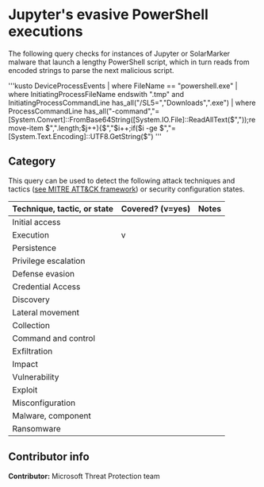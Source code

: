 # Jupyter's evasive PowerShell executions

The following query checks for instances of Jupyter or SolarMarker malware that launch a lengthy PowerShell script, which in turn reads from encoded strings to parse the next malicious script.  

'''kusto
DeviceProcessEvents 
| where FileName == "powershell.exe" 
| where InitiatingProcessFileName endswith ".tmp" and InitiatingProcessCommandLine has_all("/SL5=","Downloads",".exe") 
| where ProcessCommandLine has_all("-command","=[System.Convert]::FromBase64String([System.IO.File]::ReadAllText($","));remove-item $",".length;$j++){$","$i++;if($i -ge $","=[System.Text.Encoding]::UTF8.GetString($")
'''

## Category

This query can be used to detect the following attack techniques and tactics ([see MITRE ATT&CK framework](https://attack.mitre.org/)) or security configuration states.

| Technique, tactic, or state | Covered? (v=yes) | Notes |
|------------------------|----------|-------|
| Initial access |  |  |
| Execution | v |  |
| Persistence |  |  |
| Privilege escalation |  |  |
| Defense evasion |  |  |
| Credential Access |  |  |
| Discovery |  |  |
| Lateral movement |  |  |
| Collection |  |  |
| Command and control |  |  |
| Exfiltration |  |  |
| Impact |  |  |
| Vulnerability |  |  |
| Exploit |  |  |
| Misconfiguration |  |  |
| Malware, component |  |  |
| Ransomware |  |  |


## Contributor info

**Contributor:** Microsoft Threat Protection team
